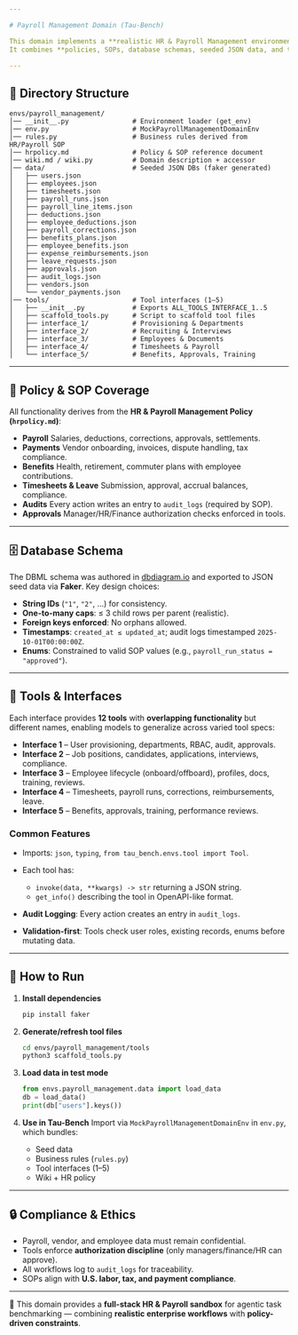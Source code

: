 ```yaml
---

# Payroll Management Domain (Tau-Bench)

This domain implements a **realistic HR & Payroll Management environment** for Amazon’s Tau-Bench framework.
It combines **policies, SOPs, database schemas, seeded JSON data, and tool interfaces** to simulate verifiable agentic tasks around HR, payroll, and compliance.

---
```


## 📂 Directory Structure

```
envs/payroll_management/
│── __init__.py                # Environment loader (get_env)
│── env.py                     # MockPayrollManagementDomainEnv
│── rules.py                   # Business rules derived from HR/Payroll SOP
│── hrpolicy.md                # Policy & SOP reference document
│── wiki.md / wiki.py          # Domain description + accessor
│── data/                      # Seeded JSON DBs (faker generated)
│   ├── users.json
│   ├── employees.json
│   ├── timesheets.json
│   ├── payroll_runs.json
│   ├── payroll_line_items.json
│   ├── deductions.json
│   ├── employee_deductions.json
│   ├── payroll_corrections.json
│   ├── benefits_plans.json
│   ├── employee_benefits.json
│   ├── expense_reimbursements.json
│   ├── leave_requests.json
│   ├── approvals.json
│   ├── audit_logs.json
│   ├── vendors.json
│   └── vendor_payments.json
│── tools/                     # Tool interfaces (1–5)
│   ├── __init__.py            # Exports ALL_TOOLS_INTERFACE_1..5
│   ├── scaffold_tools.py      # Script to scaffold tool files
│   ├── interface_1/           # Provisioning & Departments
│   ├── interface_2/           # Recruiting & Interviews
│   ├── interface_3/           # Employees & Documents
│   ├── interface_4/           # Timesheets & Payroll
│   └── interface_5/           # Benefits, Approvals, Training
```

---

## 📑 Policy & SOP Coverage

All functionality derives from the **HR & Payroll Management Policy (`hrpolicy.md`)**:

* **Payroll**
  Salaries, deductions, corrections, approvals, settlements.
* **Payments**
  Vendor onboarding, invoices, dispute handling, tax compliance.
* **Benefits**
  Health, retirement, commuter plans with employee contributions.
* **Timesheets & Leave**
  Submission, approval, accrual balances, compliance.
* **Audits**
  Every action writes an entry to `audit_logs` (required by SOP).
* **Approvals**
  Manager/HR/Finance authorization checks enforced in tools.

---

## 🗄 Database Schema

The DBML schema was authored in [dbdiagram.io](https://dbdiagram.io) and exported to JSON seed data via **Faker**.
Key design choices:

* **String IDs** (`"1"`, `"2"`, …) for consistency.
* **One-to-many caps**: ≤ 3 child rows per parent (realistic).
* **Foreign keys enforced**: No orphans allowed.
* **Timestamps**: `created_at ≤ updated_at`; audit logs timestamped `2025-10-01T00:00:00Z`.
* **Enums**: Constrained to valid SOP values (e.g., `payroll_run_status = "approved"`).

---

## 🔧 Tools & Interfaces

Each interface provides **12 tools** with **overlapping functionality** but different names, enabling models to generalize across varied tool specs:

* **Interface 1** – User provisioning, departments, RBAC, audit, approvals.
* **Interface 2** – Job positions, candidates, applications, interviews, compliance.
* **Interface 3** – Employee lifecycle (onboard/offboard), profiles, docs, training, reviews.
* **Interface 4** – Timesheets, payroll runs, corrections, reimbursements, leave.
* **Interface 5** – Benefits, approvals, training, performance reviews.

### Common Features

* Imports: `json`, `typing`, `from tau_bench.envs.tool import Tool`.
* Each tool has:

  * `invoke(data, **kwargs) -> str` returning a JSON string.
  * `get_info()` describing the tool in OpenAPI-like format.
* **Audit Logging**: Every action creates an entry in `audit_logs`.
* **Validation-first**: Tools check user roles, existing records, enums before mutating data.

---

## 🚀 How to Run

1. **Install dependencies**

   ```bash
   pip install faker
   ```

2. **Generate/refresh tool files**

   ```bash
   cd envs/payroll_management/tools
   python3 scaffold_tools.py
   ```

3. **Load data in test mode**

   ```python
   from envs.payroll_management.data import load_data
   db = load_data()
   print(db["users"].keys())
   ```

4. **Use in Tau-Bench**
   Import via `MockPayrollManagementDomainEnv` in `env.py`, which bundles:

   * Seed data
   * Business rules (`rules.py`)
   * Tool interfaces (1–5)
   * Wiki + HR policy

---


## 🔒 Compliance & Ethics

* Payroll, vendor, and employee data must remain confidential.
* Tools enforce **authorization discipline** (only managers/finance/HR can approve).
* All workflows log to `audit_logs` for traceability.
* SOPs align with **U.S. labor, tax, and payment compliance**.

---

📖 This domain provides a **full-stack HR & Payroll sandbox** for agentic task benchmarking — combining **realistic enterprise workflows** with **policy-driven constraints**.
